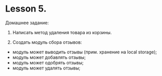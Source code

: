 # Lesson 5. 
Домашнее задание:

1. Написать метод удаления товара из корзины.

2. Создать модуль сбора отзывов:
- модуль может выводить отзывы (прим. хранение на local storage);
- модуль может добавлять отзывы;
- модуль может одобрять отзывы;
- модуль может удалять отзывы;
